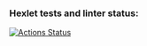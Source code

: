 ### Hexlet tests and linter status:
[![Actions Status](https://github.com/Ilyatru/frontend-project-46/actions/workflows/hexlet-check.yml/badge.svg)](https://github.com/Ilyatru/frontend-project-46/actions)
